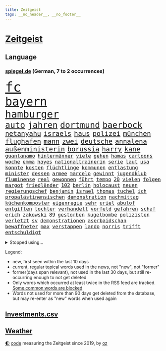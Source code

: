 ```yaml
---
title: Zeitgeist
tags: __no_header__, __no_footer__
---
```


# [Zeitgeist](https://oliz.io/zeitgeist/)

## Language

<h3><a href="https://www.spiegel.de" target="_blank">spiegel.de</a> (German, 7 to 2 occurrences)</h3>
<p style="font-family:monospace">
<span style="font-size:32pt"><a href="news_links.html#fc" class="current">fc</a></span>
<br>
<span style="font-size:28pt"><a href="news_links.html#bayern" class="current">bayern</a></span>
<br>
<span style="font-size:24pt"><a href="news_links.html#hamburger" class="current">hamburger</a></span>
<br>
<span style="font-size:20pt"><a href="news_links.html#auto" class="current">auto</a></span>
<span style="font-size:20pt"><a href="news_links.html#jahren" class="current">jahren</a></span>
<span style="font-size:20pt"><a href="news_links.html#dortmund" class="current">dortmund</a></span>
<span style="font-size:20pt"><a href="news_links.html#baerbock" class="current">baerbock</a></span>
<br>
<span style="font-size:16pt"><a href="news_links.html#netanyahu" class="current">netanyahu</a></span>
<span style="font-size:16pt"><a href="news_links.html#israels" class="current">israels</a></span>
<span style="font-size:16pt"><a href="news_links.html#haus" class="current">haus</a></span>
<span style="font-size:16pt"><a href="news_links.html#polizei" class="current">polizei</a></span>
<span style="font-size:16pt"><a href="news_links.html#münchen" class="current">münchen</a></span>
<span style="font-size:16pt"><a href="news_links.html#flughafen" class="current">flughafen</a></span>
<span style="font-size:16pt"><a href="news_links.html#mann" class="current">mann</a></span>
<span style="font-size:16pt"><a href="news_links.html#zwei" class="current">zwei</a></span>
<span style="font-size:16pt"><a href="news_links.html#deutsche" class="current">deutsche</a></span>
<span style="font-size:16pt"><a href="news_links.html#annalena" class="current">annalena</a></span>
<span style="font-size:16pt"><a href="news_links.html#außenministerin" class="current">außenministerin</a></span>
<span style="font-size:16pt"><a href="news_links.html#borussia" class="current">borussia</a></span>
<span style="font-size:16pt"><a href="news_links.html#harry" class="current">harry</a></span>
<span style="font-size:16pt"><a href="news_links.html#kane" class="current">kane</a></span>
<br>
<span style="font-size:12pt"><a href="news_links.html#guantanamo" class="new">guantanamo</a></span>
<span style="font-size:12pt"><a href="news_links.html#hintermänner" class="new">hintermänner</a></span>
<span style="font-size:12pt"><a href="news_links.html#viele" class="current">viele</a></span>
<span style="font-size:12pt"><a href="news_links.html#gehen" class="current">gehen</a></span>
<span style="font-size:12pt"><a href="news_links.html#hamas" class="current">hamas</a></span>
<span style="font-size:12pt"><a href="news_links.html#cartoons" class="current">cartoons</a></span>
<span style="font-size:12pt"><a href="news_links.html#woche" class="current">woche</a></span>
<span style="font-size:12pt"><a href="news_links.html#emma" class="new">emma</a></span>
<span style="font-size:12pt"><a href="news_links.html#hayes" class="new">hayes</a></span>
<span style="font-size:12pt"><a href="news_links.html#nationaltrainerin" class="current">nationaltrainerin</a></span>
<span style="font-size:12pt"><a href="news_links.html#serie" class="current">serie</a></span>
<span style="font-size:12pt"><a href="news_links.html#laut" class="current">laut</a></span>
<span style="font-size:12pt"><a href="news_links.html#usa" class="current">usa</a></span>
<span style="font-size:12pt"><a href="news_links.html#konnte" class="current">konnte</a></span>
<span style="font-size:12pt"><a href="news_links.html#kosten" class="current">kosten</a></span>
<span style="font-size:12pt"><a href="news_links.html#flüchtlinge" class="current">flüchtlinge</a></span>
<span style="font-size:12pt"><a href="news_links.html#kommunen" class="current">kommunen</a></span>
<span style="font-size:12pt"><a href="news_links.html#entlastung" class="current">entlastung</a></span>
<span style="font-size:12pt"><a href="news_links.html#minister" class="current">minister</a></span>
<span style="font-size:12pt"><a href="news_links.html#dessen" class="current">dessen</a></span>
<span style="font-size:12pt"><a href="news_links.html#armee" class="current">armee</a></span>
<span style="font-size:12pt"><a href="news_links.html#marcelo" class="new">marcelo</a></span>
<span style="font-size:12pt"><a href="news_links.html#gewinnt" class="current">gewinnt</a></span>
<span style="font-size:12pt"><a href="news_links.html#jugendklub" class="current">jugendklub</a></span>
<span style="font-size:12pt"><a href="news_links.html#fluminense" class="new">fluminense</a></span>
<span style="font-size:12pt"><a href="news_links.html#real" class="current">real</a></span>
<span style="font-size:12pt"><a href="news_links.html#gewonnen" class="current">gewonnen</a></span>
<span style="font-size:12pt"><a href="news_links.html#führt" class="current">führt</a></span>
<span style="font-size:12pt"><a href="news_links.html#tempo" class="current">tempo</a></span>
<span style="font-size:12pt"><a href="news_links.html#20" class="current">20</a></span>
<span style="font-size:12pt"><a href="news_links.html#vielen" class="current">vielen</a></span>
<span style="font-size:12pt"><a href="news_links.html#folgen" class="current">folgen</a></span>
<span style="font-size:12pt"><a href="news_links.html#margot" class="current">margot</a></span>
<span style="font-size:12pt"><a href="news_links.html#friedländer" class="new">friedländer</a></span>
<span style="font-size:12pt"><a href="news_links.html#102" class="new">102</a></span>
<span style="font-size:12pt"><a href="news_links.html#berlin" class="current">berlin</a></span>
<span style="font-size:12pt"><a href="news_links.html#holocaust" class="current">holocaust</a></span>
<span style="font-size:12pt"><a href="news_links.html#neuen" class="current">neuen</a></span>
<span style="font-size:12pt"><a href="news_links.html#regierungschef" class="current">regierungschef</a></span>
<span style="font-size:12pt"><a href="news_links.html#benjamin" class="current">benjamin</a></span>
<span style="font-size:12pt"><a href="news_links.html#israel" class="current">israel</a></span>
<span style="font-size:12pt"><a href="news_links.html#thomas" class="current">thomas</a></span>
<span style="font-size:12pt"><a href="news_links.html#tuchel" class="current">tuchel</a></span>
<span style="font-size:12pt"><a href="news_links.html#ich" class="current">ich</a></span>
<span style="font-size:12pt"><a href="news_links.html#propalästinensischen" class="current">propalästinensischen</a></span>
<span style="font-size:12pt"><a href="news_links.html#demonstration" class="current">demonstration</a></span>
<span style="font-size:12pt"><a href="news_links.html#nachmittag" class="current">nachmittag</a></span>
<span style="font-size:12pt"><a href="news_links.html#küchenkomposter" class="new">küchenkomposter</a></span>
<span style="font-size:12pt"><a href="news_links.html#eigenregie" class="new">eigenregie</a></span>
<span style="font-size:12pt"><a href="news_links.html#sehr" class="current">sehr</a></span>
<span style="font-size:12pt"><a href="news_links.html#uriel" class="new">uriel</a></span>
<span style="font-size:12pt"><a href="news_links.html#abulof" class="new">abulof</a></span>
<span style="font-size:12pt"><a href="news_links.html#entgiften" class="new">entgiften</a></span>
<span style="font-size:12pt"><a href="news_links.html#tochter" class="current">tochter</a></span>
<span style="font-size:12pt"><a href="news_links.html#verhandelt" class="current">verhandelt</a></span>
<span style="font-size:12pt"><a href="news_links.html#vorfeld" class="current">vorfeld</a></span>
<span style="font-size:12pt"><a href="news_links.html#gefahren" class="current">gefahren</a></span>
<span style="font-size:12pt"><a href="news_links.html#schaf" class="current">schaf</a></span>
<span style="font-size:12pt"><a href="news_links.html#erich" class="new">erich</a></span>
<span style="font-size:12pt"><a href="news_links.html#zakowski" class="new">zakowski</a></span>
<span style="font-size:12pt"><a href="news_links.html#89" class="current">89</a></span>
<span style="font-size:12pt"><a href="news_links.html#gestorben" class="current">gestorben</a></span>
<span style="font-size:12pt"><a href="news_links.html#kugelbombe" class="new">kugelbombe</a></span>
<span style="font-size:12pt"><a href="news_links.html#polizisten" class="current">polizisten</a></span>
<span style="font-size:12pt"><a href="news_links.html#verletzt" class="current">verletzt</a></span>
<span style="font-size:12pt"><a href="news_links.html#sv" class="current">sv</a></span>
<span style="font-size:12pt"><a href="news_links.html#demonstrationen" class="current">demonstrationen</a></span>
<span style="font-size:12pt"><a href="news_links.html#aserbaidschan" class="current">aserbaidschan</a></span>
<span style="font-size:12pt"><a href="news_links.html#bewaffneter" class="new">bewaffneter</a></span>
<span style="font-size:12pt"><a href="news_links.html#max" class="current">max</a></span>
<span style="font-size:12pt"><a href="news_links.html#verstappen" class="current">verstappen</a></span>
<span style="font-size:12pt"><a href="news_links.html#lando" class="current">lando</a></span>
<span style="font-size:12pt"><a href="news_links.html#norris" class="current">norris</a></span>
<span style="font-size:12pt"><a href="news_links.html#trifft" class="current">trifft</a></span>
<span style="font-size:12pt"><a href="news_links.html#entschuldigt" class="current">entschuldigt</a></span>
</p>
<details>
<summary>Stopped using...</summary>
<p class="former" style="font-size:12pt">
jan(1110) weitgehend(1110) leichter(1109) eröffnet(1108) flugzeug(1108) oberbürgermeister(1108) steigende(1108) manager(1107) stich(1107) verluste(1107) vorschläge(1107) amsterdam(1106) angela(1106) aufregung(1106) erhoben(1106) geholt(1106) gerüchte(1106) hansi(1106) londoner(1106) merkel(1106) obama(1106) witz(1106) wolfsburg(1106) anne(1105) berg(1105) bewerber(1105) fahrzeug(1105) fahrzeuge(1105) getan(1105) golf(1105) jobs(1105) schadet(1105) tötete(1105) volker(1105) bundesländer(1104) neuem(1104) positionen(1104) sachsenanhalt(1104) verboten(1104) carsten(1103) verteilt(1103) zeitweise(1103) bmw(1102) daraufhin(1102) investoren(1102) prüfung(1102) reichte(1102) san(1102) aufgehoben(1101) institut(1101) jörg(1101) werder(1101) ändert(1101) bekanntesten(1100) jedenfalls(1100) liste(1100) publikum(1100) reduziert(1100) verdächtiger(1100) verschieben(1100) besitzer(1099) einzug(1099) fragt(1099) meister(1099) schnee(1099) studierenden(1099) termin(1099) tokio(1099) untersuchungen(1099) besetzt(1098) bilden(1098) durchsetzen(1098) eingereicht(1098) franziskus(1098) wälder(1098) abstimmen(1097) begründung(1097) gestrichen(1097) nahverkehr(1097) party(1097) 50000(1096) bremer(1096) durchsuchungen(1096) tschechien(1096) athleten(1095) beschwerden(1095) entscheidenden(1095) verkaufen(1095) e(1094) restaurant(1094) ersetzen(1093) juni(1093) verbessert(1093) vorgaben(1092) wirtschaftsministerium(1092) beantragt(1091) anzeichen(1090) enge(1090) verschwand(1090) milliarde(1089) tür(1089) porsche(1086) präsidentin(1086) rückzug(1085) nachbarn(1084) ökonomen(1084) bande(1083) ehe(1083) katholische(1083) kinos(1083) ausrüstung(1082) führenden(1082) mehrerer(1081) spiegelumfrage(1081) februar(1080) konsum(1080) parallelen(1080) verzichten(1079) münster(1076) stürzen(1076) aufgetaucht(1074) empfehlung(1074) landet(1073) unzufrieden(1072) munition(1070) kandidatur(1068) mitarbeiterin(1068) gerieten(1062) hype(1061) foto(1060) grüner(1060) armen(1056) identität(1056) elizabeth(1055) teuren(1052) umbau(1002) 95(994) politikern(942) strecken(936) mitverantwortlich(923) übrig(916) verlag(915) durchbruch(878) tennisstar(875) ausbildung(863) videoaufnahmen(863) anführer(849) rereportage(848) bauern(846) ministerin(846) cup(828) freigesprochen(828) polnischen(810) kuriose(804) 700(799) drauf(786) papiere(772) fifa(771) harris(770) illegaler(764) games(755) medwedew(750) anton(746) älteste(745) energiekosten(743) großbank(742) australiens(741) eingeführt(741) ice(740) hofreiter(731) spürbar(729) studenten(726) feiertag(719) menschlichkeit(714) lieferungen(711) gletscher(703) gerne(700) kürzer(696) gewaltsamen(688) akw(687) tradition(686) sank(683) kompromiss(682) erwiesen(676) brennt(675) verschiedenen(675) oligarchen(673) fördern(663) oscar(652) hinzu(650) zweites(645) desto(644) verkündete(642) 49(627) dortmunder(616) ordnet(616) umfragen(614) seoul(609) schülern(606) betrugs(603) vereinigung(603) stabil(594) ukrainenews(593) ausstattung(588) nebenbei(588) russlandukrainekrieg(586) ausweiten(584) kremltruppen(578) niedersächsischen(568) kalt(565) begrenzt(562) arbeitslosigkeit(552) jack(542) hammer(537) verzichtete(531) ankara(529) fragwürdige(528) jubel(524) kinderinterview(523) eingesperrt(522) 14jährigen(520) brennende(508) chefs(503) exmann(498) panne(498) künstlichen(495) jugendlicher(493) inmitten(491) tvinterview(491) veröffentlichen(490) valley(488) brasilianischen(486) zulassung(483) lena(482) justizminister(481) verunglückten(480) zuwanderung(479) polizeibeamte(478) demenz(476) älter(476) braun(474) image(472) 27jährige(471) kampagne(469) erlegen(466) umkämpfte(466) landwirtschaft(465) legal(463) verleihung(461) solches(460) funktion(456) fpö(452) eingestürzt(450) scheiden(447) neueste(445) original(443) island(440) notruf(440) führten(436) protestbewegung(436) hoffnungsträger(434) medizin(432) beseitigt(431) ukrainerusslandnews(425) perfekt(424) tobias(423) aufgewachsen(421) 19jähriger(420) jackson(419) angezeigt(418) schickte(415) atlantik(413) umgebung(411) boni(408) banden(407) angeblicher(405) satellitenbilder(403) kontroverse(401) wüste(401) krankenkasse(400) kanadischen(397) nutzern(394) francisco(392) eingeschaltet(388) vereinbarung(388) beobachter(387) winzer(387) abwahl(386) adidas(384) bröckelt(384) militärexperte(384) lkwfahrer(383) scheinbar(382) persönlichen(379) zweifeln(377) eineinhalb(375) verhältnissen(374) vizepräsidentin(372) deuten(371) schauplatz(366) carter(365) höchst(360) zucker(360) ernennt(359) chaotische(356) tottenham(356) deutschem(353) aufsichtsrat(352) carolina(352) billigt(349) umfassende(349) erfolgsrezept(348) uskonzern(346) flugabwehr(345) steuert(345) palmer(343) ausgemacht(342) böhmermann(339) paus(339) finanzaufsicht(335) serbische(331) ausharren(330) segler(324) bafin(320) vermeldet(317) bewerben(316) streben(316) 2009(315) fotograf(314) getränke(311) internationalem(311) jahresbeginn(311) kurzzeitig(311) abhilfe(307) kontrollen(306) totschlags(305) spiegelredakteur(304) tvserie(304) rammt(300) aggressiv(298) kulturkampf(297) heimische(296) mail(288) revision(288) solcher(288) bruchteil(286) emotionale(284) täglichen(282) 250000(279) bildungsministerium(278) zufällig(278) geschäftsmann(276) meditation(276) verfolger(276) 31jährige(275) kommender(274) eiltempo(273) wohlstand(272) marode(270) abheben(269) getragen(269) linda(269) profifußball(268) springer(268) erneuter(265) inseln(265) technologie(265) umweltschutz(265) bremst(264) berge(261) gewaltvorwürfe(261) hitlergruß(261) weimar(261) siege(259) paket(257) steigert(257) gesetzlichen(255) gramm(254) lauf(253) 46(252) achtsamkeit(252) erforschen(252) handwerker(252) läufer(252) ajax(250) green(250) insekten(249) panik(249) wunden(249) 150000(248) maximilian(248) reisten(248) georgien(247) köpfe(247) marius(247) 1600(246) baltikum(244) lokale(244) geschnappt(243) simone(242) elch(241) präsidentschaftskandidat(241) fraglich(239) poker(236) toll(235) diesjährigen(234) bemerkenswerte(233) spitzenkandidat(231) zuwachs(231) geklaut(229) vermutung(229) anhand(226) buchstaben(226) glücklicher(226) norditalien(225) autoindustrie(224) zoos(224) ankommen(222) frisst(222) gestreikt(222) abbrechen(221) zwickau(221) mischung(220) supermarktkette(220) naiv(214) verschwörungsmythen(214) kindergrundsicherung(212) minen(212) lebenslanger(210) bahnreisende(207) jewgenij(207) kartellamt(205) betrunkener(204) urteilte(204) fehde(203) rohstoff(203) daniil(202) holland(202) tätern(202) eingeklemmt(201) vision(199) aktueller(198) portal(196) singapur(196) spiegeltalk(196) machtwort(195) spezialisten(195) zeuge(195) jpmorgan(194) mails(194) nils(194) drama(191) innovationen(191) 800(190) award(190) involviert(190) vertagt(190) zentrales(190) alexandra(189) ingenieure(189) bekämpfung(188) vereinbaren(188) auszubildende(187) argumenten(186) feierlichkeiten(186) follower(186) getreide(186) hexenjagd(186) inneren(186) gewalttaten(185) konkret(185) oberdorf(184) sichere(184) keinerlei(183) gesundheitlichen(182) katastrophen(182) legalisieren(182) freizeitpark(181) kanadische(181) karlheinz(181) aufarbeiten(180) einsturz(176) begrüßen(173) kfw(173) kinderarmut(173) fühlte(172) hessens(172) spürt(171) unterschiedlichen(171) 13jähriger(170) rudy(169) spitzenkandidaten(168) aß(167) diebstahl(166) biles(165) halbjahr(164) louis(164) gewissheit(163) mach(163) tönen(163) kleinkinder(162) optimismus(162) haiti(161) brüsseler(160) mischen(160) uboot(160) betreibern(159) heilige(158) selbstversuch(157) dfbauswahl(156) ios(156) schätzen(156) seltsame(156) spdfraktion(155) schiffen(154) vergabe(154) mehreinnahmen(153) ranghohen(153) landtagswahlkampf(152) uskapitol(152) zeitungen(152) buchstäblich(151) forbes(151) male(151) vi(151) überwachen(151) gehandelt(150) gelegen(150) hamm(150) iphones(150) watch(150) zwischendurch(149) chase(148) impfstoff(148) kenianischen(148) kalifornischen(147) sexualstraftäter(147) frankfurts(146) härteres(146) auftritts(145) glückliche(145) englands(144) gewürdigt(144) lustige(144) stopfen(144) chialo(143) ethnischen(143) gewollt(143) kultursenator(143) lebensgefährlich(143) zugespitzt(143) dortige(142) entgehen(142) schulleiter(142) absurd(141) diego(141) dietmar(141) kopenhagen(141) polnisches(141) uruguay(141) heilen(140) musikalische(140) verweis(140) verzögert(140) henry(139) kategorie(139) kronprinz(139) popp(139) gebietsgewinne(137) motor(137) saudische(137) wiese(137) ausreichen(136) celsius(136) cavendish(135) drummer(135) speicher(135) gegners(134) helden(134) bedeckt(133) fpöchef(133) gestrandet(133) giuliani(133) reagan(133) ronald(133) scott(133) verfassungsbeschwerde(133) verwehrt(133) +(132) leistet(132) unfallort(132) besiegelt(131) epstein(131) intensive(131) jeffrey(131) weltstar(131) südeuropa(130) abpfiff(129) aleksandar(129) cool(129) erlangte(129) würdigung(129) beratern(128) drastische(128) gasspeicher(128) rasen(128) sánchez(127) wal(127) 145(126) nachtzug(126) wiesen(126) fasziniert(125) roadtrip(125) taurus(125) ted(125) umzusetzen(125) cruz(124) festgestellt(124) lebensgefährlichen(124) milan(124) neunzigerjahre(124) wochenenden(124) bunter(122) demokratiebewegung(122) rummenigge(122) spotify(122) wissenschaftlerinnen(121) besessen(120) chemie(120) netzentgelte(120) sätzen(120) ukrainerin(120) sprang(119) topspielerinnen(119) auswärtssieg(118) progressiv(118) abgeschoben(117) wirecard(117) helene(116) bruni(115) börsengang(115) dreieinhalb(115) vertreten(115) gefährt(114) kannten(114) nordosten(114) schlüssel(114) seenot(114) beitreten(113) 30jähriger(112) benachteiligt(112) erzwingen(112) grenzpolizei(112) obersten(112) schleppend(112) senatorin(112) abwenden(111) plattformen(111) landeshauptstadt(110) langjährigen(110) stellenabbau(110) flüchtlingen(109) fressen(109) norweger(109) populist(109) saudischer(108) auflösung(107) tierwohl(107) auswahl(106) beworben(106) boots(106) gesellschaftliche(106) limit(106) ankunft(105) beatrix(105) cockpit(105) kadaver(105) prügelei(105) raucher(105) unters(105) agnieszka(104) eisbrecher(104) lud(104) düsseldorfer(103) oktoberfest(103) indirekt(102) revolte(102) widersprüche(102) klagten(101) vertrauter(101) wunde(101) cduvorsitzende(100) verbreitung(100) aufzustellen(99) entgelte(99) m(99) standorte(99) verstrickt(99) wiesn(99) afderfolg(98) einstufen(98) energiepreisen(98) gestochen(98) putsch(98) report(98) achtzigern(97) anwesen(97) internetkonzern(97) popstars(97) prigoschins(97) tiefsee(97) beurlaubt(96) fahnden(96) variante(96) eauto(95) kambodscha(95) komisch(95) marsch(95) vorort(95) wagnerkämpfer(95) angehäuft(94) bitteren(94) sparpläne(94) trennte(94) geplündert(93) hunter(93) kleinste(93) kooperiert(93) hitzetote(92) mitschüler(92) toptalente(92) zwölfjährige(92) afdchefin(91) blickten(91) erstellen(91) fahrenden(91) feuchte(91) filiale(91) lernten(91) nördlich(91) vincenzo(91) aushalten(90) ausschließlich(90) gastgewerbe(90) hannes(90) höchstwerte(90) mittzwanziger(90) rottachegern(90) schärfsten(90) spritztour(90) unglücksursache(90) weckruf(90) reportage(89) sos(89) sündenfall(89) umkehren(89) albert(88) brandmauer(88) eingeplant(88) hose(88) kirchen(88) konter(87) richtungen(87) schneidet(87) sicherheitskräften(87) verkehrswende(87) arbeitern(86) emden(86) emder(86) exkanzlerin(86) expertinnen(86) krisentreffen(86) nationalfeiertag(86) totem(86) woidke(86) angreift(85) üppige(85) security(84) unilever(84) beständig(83) global(83) hinterm(83) kardinäle(83) lautes(83) schaue(83) scheu(83) staus(83) varianten(83) absichten(82) gestoppter(82) a4(81) andré(81) cdugeneralsekretär(81) cduvorschlag(81) heiße(81) inoffizielle(81) linnemann(81) streitthemen(81) mcilroy(80) rory(80) stützen(80) decker(79) larry(79) prävention(79) schmerzensgeld(79) zäh(79) gersbeck(78) paraguay(78) trainingslager(78) 50+1regel(77) butter(77) dfbnationalspieler(77) erfinden(77) fantastische(77) selbsttest(77) sicherstellen(77) thailändischen(77) wirecardprozess(77) 49ers(76) abziehen(76) argentiniens(76) flüchtet(76) gesteigert(76) marie(76) startchancenprogramm(76) startelf(76) aggressives(75) expartnerin(75) nationales(75) quad(75) torwart(75) unverzichtbar(75) hagen(74) ladestationen(74) playmobil(74) pools(74) wunderbarer(74) ermittlungsarbeit(73) erwischte(73) fabelzeit(73) gedreht(73) geldes(73) lady(73) zusammenarbeitet(73) 18jährigen(72) bvg(72) eingekreist(72) entthront(72) ätzt(72) 00(71) begrapscht(71) belohnt(71) feijóo(71) kapitol(71) lehnte(71) nest(71) storch(71) bürgerrat(70) eh(70) energiekonzerne(70) exwirecardvorstand(70) flüchtiger(70) hotspur(70) marsalek(70) rangliste(70) aufgezeigt(69) besorgte(69) einzelfall(69) merz’(69) missgeschick(69) ussoldaten(69) gruppenvergewaltigung(68) pilgern(68) revolutionierten(68) räder(68) schreckt(68) abbild(67) arizona(67) austragen(67) maier(67) militärputsch(67) monatelange(67) spielzeughersteller(67) ungefährlich(67) verglich(67) zusammenprall(67) karibikstaat(66) notwendig(66) realitätscheck(66) recherche(66) sicherheitsrat(66) südkoreanische(66) beschwichtigt(65) boykott(65) camper(65) ideologie(65) mitangeklagten(65) parteiinterne(65) sichergestellt(65) sparer(65) taurusraketen(65) tickt(65) unwohlsein(65) videobeweis(65) bestürzt(64) besuchte(64) mysteriösen(64) schrecklich(64) weltklimarat(64) erträumt(63) größerer(63) jungferninseln(63) rekordjahr(63) wirbel(63) überwacht(63) eid(62) fitch(62) höhen(62) kaufhauses(62) klimaschädliche(62) militärjunta(62) natoostflanke(62) pierre(62) stranden(62) beschaffen(61) feueralarm(61) jetzige(61) luxusautos(61) achtung(60) angefahren(60) görlitzer(60) spediteur(60) strafbar(60) struktur(60) taurusmarschflugkörper(60) andauern(59) arno(59) bausemer(59) europawahlkandidaten(59) khanhohloch(59) lebensläufe(59) neunjähriger(59) oppositionsführerin(59) trentino(59) alternativer(58) hausarrest(58) michelle(58) organisierten(58) rechtspopulist(58) steuersenkungen(58) witten(58) afdchef(57) rutschte(57) theateraufführung(57) toryregierung(57) winken(57) eigentor(56) ewigen(56) hebel(56) jon(56) parat(56) spitzenpolitiker(56) südfront(56) saudiarabiens(55) spanischer(55) tänzer(55) allergischen(54) eingreiftruppe(54) migrationskrise(54) schlupflöcher(54) systemsprenger(54) versicherte(54) american(53) autobahnraststätte(53) extremismus(53) meteorologe(53) schätzt(53) staffordshire(53) stärkung(53) terrier(53) verteidigungsstrategie(53) wortgefechte(53) jurca(52) knacken(52) medaillen(52) sportlerinnen(52) tankstelle(52) wiederkommen(52) großartig(51) palmen(51) usmetropole(51) anordnung(50) asylunterkunft(50) gegriffen(50) konsequent(50) leichenteile(50) taurusmarschflugkörpern(50) verfolgung(50) weigerte(50) abstiegskampf(49) betraut(49) kryptoszene(49) swatch(49) ultrakurzen(49) weiblichen(49) auffälligen(48) aufwärtstrend(48) minenfeldern(48) privatleute(48) schulgelände(48) drosten(47) niederlegen(47) politico(47) rekordeinnahmen(47) rucksack(47) trolle(47) 82(46) erklärten(46) felipe(46) finanzkrise(46) gebühr(46) hindernis(46) picknick(46) schmerzhafter(46) vorzugehen(46) wissenschaftlern(46) ferne(45) herzkrank(45) laptop(45) soziales(45) unheilbar(45) unterschätzten(45) 28jährigen(44) checker(44) starren(44) telefonbetrüger(44) tobi(44) v(44) weiterzufahren(44) brandkatastrophe(43) freundlichen(43) geist(43) pestizide(43) abgestellt(42) andrang(42) bombenanschlag(42) einfahren(42) lebensmittelpreise(42) staatsoper(42) topspiel(42) umweltorganisation(42) verworfen(42) weltmeistertitel(42) cdu/csufraktion(41) entlohnt(41) evergrande(41) immobilienkrise(41) kennenlernen(41) pokalsieg(41) szenario(41) jahrhunderts(40) klimaschädliches(40) normales(40) oxford(40) syriens(40) syrischen(40) umgesetzt(40) verbotene(40) yoon(40) überlegt(40) 57jährige(39) bespritzen(39) gewechselt(39) giraffe(39) 52jährige(38) aufhört(38) beträchtliche(38) bundesligaabsteiger(38) dreikampf(38) hildesheim(38) jerome(38) spieltagen(38) verbrannte(38) vorgängen(38) afdpolitikerin(37) gereizt(37) mandeln(37) pflegt(37) simple(37) afdstadtrat(36) auktionshaus(36) beliefert(36) home(36) klimageld(36) schwester(36) straßensperrungen(36) 99(35) alberto(35) alkoholfreie(35) explodierte(35) helfende(35) markigen(35) núñez(35) planung(34) verlangte(34) vwwerk(34) 71(33) beate(33) lass(33) preisverleihung(33) probe(33) unbedarfter(33) usarmee(33) wahlverschwörung(33) abgeschossen(32) abrechnen(32) autoattacke(32) autounfall(32) belastungsgrenze(32) bizarre(32) delhi(32) ehemanns(32) kontrolleure(32) ludwigshafen(32) uwe(32) vorgängern(32) überlagert(32) beschwert(31) bundesverkehrsminister(31) charlie(31) ermöglichte(31) folgenschweren(31) gewaltwelle(31) krause(31) raub(31) schnelles(31) spdgeneralsekretär(31) disney+(30) flugabwehrsystem(30) infiziert(30) landebahn(30) momenten(30) netzwerkstörung(30) nötige(30) ohio(30) trefferquote(30) verspottet(30) angeln(29) diamonds(29) gaal(29) geheiratet(29) hackney(29) kuh(29) kurdische(29) marschieren(29) people(29) pkk(29) verbracht(29) versenkte(29) versunken(29) bergkarabachkonflikt(28) kickl(28) konzernmutter(28) kurzgeschichten(28) missbrauchen(28) mitangeklagter(28) onlineshop(28) oppositionspolitiker(28) rauer(28) rezensentin(28) 34jährige(27) arbeiterpartei(27) dachau(27) kräftiger(27) morgenstunden(27) versinkt(27) weltmeistertrainer(27) bankrott(26) border(26) boss(26) dokumentation(26) elementen(26) gleisen(26) landstriche(26) ramos(26) verirrt(26) verwirrter(26) arbeitsumfeld(25) bundesfinanzminister(25) derart(25) edle(25) maghrebstaaten(25) expandieren(24) inhaftierter(24) kansas(24) kurzfristige(24) unsinn(24) afroamerikaner(23) besetztes(23) fasst(23) fjord(23) flicks(23) goldenes(23) klargestellt(23) probealarm(23) sanften(23) schultern(23) stadtpark(23) strafgerichtshof(23) teamkolleginnen(23) abrechnung(22) fehlte(22) hansjoachim(22) magenprobleme(22) schauspielern(22) spielfilm(22) vollstreckt(22) watzke(22) altert(21) bundestagsvizepräsident(21) drosselt(21) entziehen(21) heimlichen(21) kinderfußball(21) konjunkturprognose(21) magie(21) parlamentspräsidium(21) zauberer(21) beleidigte(20) entbrannt(20) eriwan(20) aluminium(19) drew(19) feierlaune(19) flüchtlingsdrama(19) gehöre(19) lebenslangen(19) milley(19) singen(19) usgeneralstabschef(19) asylbewerbern(18) coolste(18) putzen(18) reifen(18) thüringischen(18) ausstellung(17) darstellung(17) impeachment(17) irreführung(17) klimademonstranten(17) längerem(17) schauspielerpaar(17) stücke(17) werkstatt(17) geschehe(16) harrte(16) proben(16) warteten(16) 50jährige(15) ceo(15) quarterback(15) sofern(15) störgeräusche(15) amazonasgebiet(14) flüchtig(14) handelskette(14) herfried(14) inn(14) kommissionschefin(14) lieblingsprojekt(14) mintzlaff(14) münkler(14) pflegte(14) verwickelt(14) abrufen(13) alijew(13) apotheker(13) aserbaidschans(13) gewünschten(13) spektakuläre(13) studienanfänger(13) ungebrochen(13) zenit(13) aufsicht(12) berlinmarathon(12) reizgas(12) untermauert(12) wallboxen(12) bandenkriminalität(11) bist(11) demontage(11) hingen(11) mobbing(11) popkultur(11) pragsdorf(11) verteidigungsministeriums(11) zonen(11)
</p>
</details>
<p>Legend:
<ul>
<li><span class="new">new</span>, first seen within the last 10 days</li>
<li><span class="current">current</span>, regular topical words used in the news, not "new", not "former"</li>
<li><span class="former">former(days span relevant)</span>, not used in the last 30 days, but still re-occurring enough to not get deleted</li>
<li>Only words which occurred at least twice in the RSS feed are tracked. <a href="language/filters.py">Some common words are blocked</a></li>
<li>Words not used for more than 90 days get deleted from the database, but may re-enter as "new" words when used again</li>
</ul>
</p>

## [Investments](investments.html)[.csv](investments.csv)

## [Weather](weather.html)

<footer>
<a href="javascript:toggleTheme()" class="nav">🌓</a>
<a href="https://github.com/ooz/zeitgeist">code</a> measuring the Zeitgeist since 2019, by <a href="https://oliz.io">oz</a>
</footer>
